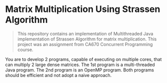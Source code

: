 # Matrix Multiplication Using Strassen Algorithm

> This repository contains an implementation of Multithreaded Java implementation of Strassen Algorithm for matrix multiplication. This project was an assignment from CA670 Concurrent Programming course.

You are to develop 2 programs, capable of executing on multiple cores, that can multiply 2 large dense matrices. The 1st program is a multi-threaded Java program. The 2nd program is an OpenMP program. Both programs should be efficient and not adopt a naive approach.
